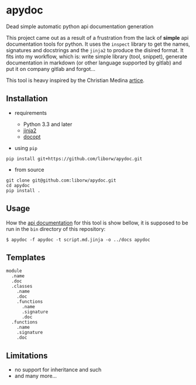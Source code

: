 # apydoc
Dead simple automatic python api documentation generation

This project came out as a result of a frustration from the lack of **simple** api documentation tools for python. It uses the `inspect` library to get the names, signatures and docstrings and the `jinja2` to produce the disired format. It fits into my workflow, which is: write simple library (tool, snippet), generate documentation in markdown (or other language supported by gitlab) and put it on company gitlab and forgot... 

This tool is heavy inspired by the Christian Medina [artice](https://medium.com/python-pandemonium/python-introspection-with-the-inspect-module-2c85d5aa5a48).

## Installation

- requirements
    - Python 3.3 and later
    - [jinja2](http://jinja.pocoo.org/docs/2.10/)
    - [docopt](http://docopt.org/)

- using `pip`

```
pip install git+https://github.com/liborw/apydoc.git
```

- from source

```
git clone git@github.com:liborw/apydoc.git
cd apydoc
pip install .
```

## Usage

How the [api documentation](docs/pyapidoc.md) for this tool is show bellow, it is supposed to be run in the `bin` directory of this repository:

```
$ apydoc -f apydoc -t script.md.jinja -o ../docs apydoc
```

## Templates

```
module
  .name
  .doc
  .classes
    .name
    .doc
    .functions
      .name
      .signature
      .doc
  .functions
    .name
    .signature
    .doc
```
## Limitations

- no support for inheritance and such
- and many more...

